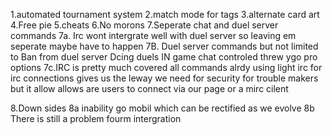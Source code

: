  1.automated tournament system
 2.match mode for tags 
 3.alternate card art
 4.Free pie
 5.cheats 
 6.No morons 
 7.Seperate chat and duel server commands
  7a. Irc wont intergrate well with duel server so leaving em seperate maybe have to          happen
  7B. Duel server commands but not limited to Ban from duel server Dcing duels
      IN game chat controled threw ygo pro options
  7c.IRC is pretty much covered all commands alrdy using light irc for irc connections  gives us the leway we need for security for trouble makers
 but it allow allows are users to connect via our page or a mirc cilent 

  8.Down sides
   8a inability go mobil which can be rectified as we evolve
   8b There is still a problem fourm intergration
